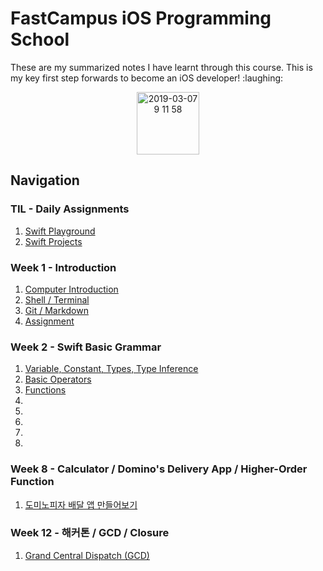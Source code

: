 <h1> FastCampus iOS Programming School </h1>

<div>
These are my summarized notes I have learnt through this course. This is my key first step forwards to become an iOS developer! :laughing:
<p align="center">
<img width="100" alt="2019-03-07 9 11 58" src="https://user-images.githubusercontent.com/29372705/53955969-b51dd900-411d-11e9-9969-a5afba044a53.png">
</p>
</div>

<h2> Navigation </h2>

<h3> TIL - Daily Assignments <Swift> </h3>

1. [Swift Playground](https://github.com/doyeongkim/FastCampus_iOS_School/tree/master/Daily_Assignments/Playground)
2. [Swift Projects](https://github.com/doyeongkim/FastCampus_iOS_School/tree/master/Daily_Assignments/Project)

<h3> Week 1 - Introduction </h3>

1. [Computer Introduction](https://github.com/doyeongkim/FastCampus_iOS_School/tree/master/Lessons/Week-1/Course01)
2. [Shell / Terminal](https://github.com/doyeongkim/FastCampus_iOS_School/blob/master/Lessons/Week-1/Course02/README.md)
3. [Git / Markdown](https://github.com/doyeongkim/FastCampus_iOS_School/blob/master/Lessons/Week-1/Course03/README.md)
4. [Assignment](https://github.com/doyeongkim/FastCampus_iOS_School/blob/master/Lessons/Week-1/Assignment/README.md)

<h3> Week 2 - Swift Basic Grammar </h3>

1. [Variable, Constant, Types, Type Inference](https://github.com/doyeongkim/FastCampus_iOS_School/tree/master/Lessons/Week-2/Course01)
2. [Basic Operators](https://github.com/doyeongkim/FastCampus_iOS_School/tree/master/Lessons/Week-2/Course02)
3. [Functions](https://github.com/doyeongkim/FastCampus_iOS_School/tree/master/Lessons/Week-2/Course03)
4.
5.
6.
7.
8.

<h3> Week 8 - Calculator / Domino's Delivery App / Higher-Order Function </h3>

1. [도미노피자 배달 앱 만들어보기](https://github.com/doyeongkim/FastCampus_iOS_School/tree/master/Lessons/Week-8/DominoPizza)

<h3> Week 12 - 해커톤 / GCD / Closure </h3>

1. [Grand Central Dispatch (GCD)](https://github.com/doyeongkim/FastCampus_iOS_School/blob/master/Lessons/Week-12/Course01)
